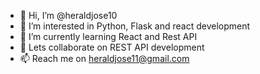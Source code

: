 - 👋 Hi, I’m @heraldjose10
- 👀 I’m interested in Python, Flask and react development
- 🌱 I’m currently learning React and Rest API
- 💞️ Lets collaborate on REST API development
- 📫 Reach me on heraldjose11@gmail.com

<!---
heraldjose10/heraldjose10 is a ✨ special ✨ repository because its `README.md` (this file) appears on your GitHub profile.
You can click the Preview link to take a look at your changes.
--->
